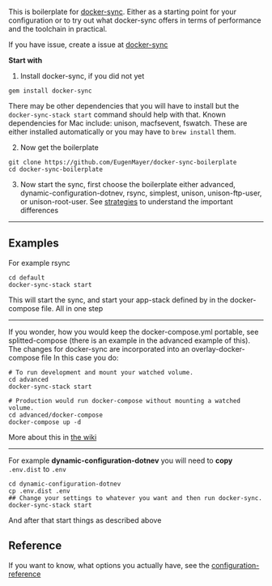 This is boilerplate for [docker-sync](https://github.com/EugenMayer/docker_sync).
Either as a starting point for your configuration or to try out what docker-sync offers in terms of performance and the toolchain in practical.

If you have issue, create a issue at [docker-sync](https://github.com/EugenMayer/docker_sync)

**Start with**

 1) Install docker-sync, if you did not yet

```
gem install docker-sync
```

There may be other dependencies that you will have to install but the `docker-sync-stack start` command should help with that. Known dependencies for Mac include: unison, macfsevent, fswatch. These are either installed automatically or you may have to `brew install` them.

 2) Now get the boilerplate
```
git clone https://github.com/EugenMayer/docker-sync-boilerplate
cd docker-sync-boilerplate
```

 3) Now start the sync, first choose the boilerplate either advanced, dynamic-configuration-dotnev, rsync, simplest, unison, unison-ftp-user, or unison-root-user. See [strategies](https://github.com/EugenMayer/docker-sync/wiki/8.-Strategies) to understand the important differences

---

## Examples

For example rsync
```
cd default
docker-sync-stack start
```
This will start the sync, and start your app-stack defined by in the docker-compose file. All in one step

---

If you wonder, how you would keep the docker-compose.yml portable, see splitted-compose (there is an example in the advanced example of this). The changes for docker-sync are incorporated into an overlay-docker-compose file
In this case you do:

```
# To run development and mount your watched volume.
cd advanced
docker-sync-stack start

# Production would run docker-compose without mounting a watched volume.
cd advanced/docker-compose
docker-compose up -d
```

More about this in [the wiki](https://github.com/EugenMayer/docker-sync/wiki/Keep-you-docker-compose.yml-portable)

---

For example __dynamic-configuration-dotnev__ you will need to __copy__ `.env.dist` to `.env`

```
cd dynamic-configuration-dotnev
cp .env.dist .env
## Change your settings to whatever you want and then run docker-sync.
docker-sync-stack start
```

And after that start things as described above


## Reference

If you want to know, what options you actually have, see the [configuration-reference](https://github.com/EugenMayer/docker-sync/wiki/2.-Configuration#docker-syncyml)
